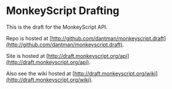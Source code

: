 MonkeyScript Drafting
=====================

This is the draft for the MonkeyScript API.

Repo is hosted at [http://github.com/dantman/monkeyscript.draft](http://github.com/dantman/monkeyscript.draft).

Site is hosted at [http://draft.monkeyscript.org/api](http://draft.monkeyscript.org/api).

Also see the wiki hosted at [http://draft.monkeyscript.org/wiki](http://draft.monkeyscript.org/wiki).
